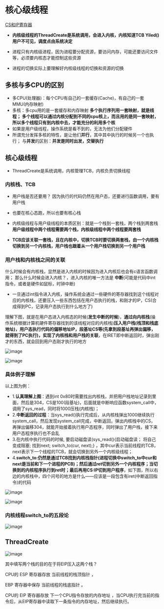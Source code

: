 # 核心级线程  

[CS和IP寄存器](https://zhuge.blog.csdn.net/article/details/115979811?spm=1001.2101.3001.6650.2&utm_medium=distribute.pc_relevant.none-task-blog-2%7Edefault%7ECTRLIST%7ERate-2.pc_relevant_paycolumn_v3&depth_1-utm_source=distribute.pc_relevant.none-task-blog-2%7Edefault%7ECTRLIST%7ERate-2.pc_relevant_paycolumn_v3&utm_relevant_index=5)

* **内核级线程的ThreadCreate是系统调用，会进入内核，内核知道TCB  Yiled()用户不可见，调度点由系统决定**

* 进程只有内核级进程，因为进程要分配资源，要访问内存，可能还要访问文件等，必须要内核态才能控制这些资源
* 进程的切换实际上要理解好内核级线程的切换和资源的切换  

## 多核与多CPU的区别  

* 多CPU(处理器)：每个CPU有自己的一套缓存(Cache)，有自己的一套MMU(内存映射)
* 多核：多cpu用的是一套缓存和内存映射  **多个执行序列用一套映射，就是线程； 多个线程可以通过内核分配到不同的cpu核上，而且用的是同一套映射，所以多个线程只有到内核中去，才能充分的利用多个核** 
* 如果是用户级线程，操作系统是看不到的，无法为他们分配硬件
* 所谓充分发挥多核的特性，是让他们**并行**，其中其中执行的时候另一个也执行； 与**并发**的区别：**并发是同时出发，交替执行**



## 核心级线程  

* ThreadCreate是系统调用，内核管理TCB，内核负责切换线程

### 内核栈、TCB  

* 用户栈是否还要用？ 因为执行的代码仍然在用户态，还要进行函数调用，要有用户栈
* 也要在核心态跑，所以也要有核心栈  
* 内核级线程与用户级线程的本质区别：就是一个栈到一套栈，两个栈到两套栈  **用户级线程中两个线程需要两个栈，内核级线程中两个线程要两套栈**  

* **TCB应该关联一套栈，且在内核中，切换TCB时要切换两套栈，由一个内核栈切换到另一个内核栈，用户栈也跟着从一个用户栈切换到另一个用户栈**

### 用户栈和内核栈之间的关联  

什么时候会有内核栈，显然是进入内核的时候因为进入内核后也会有c语言函数调用； 那么什么时候会进入内核？，进入内核的唯一方法是 **中断**(可能是代码中int指令，或者是硬件如鼠标，时钟中断)  

* 一旦通过int指令进入内核，操作系统会通过一些硬件的寄存器找到这个线程对应的内核栈，还要压入一些东西包括在用户态执行的栈，和刚才的IP，CS(合成得到PC，记录用户态执行到什么地方了)

理解下图，就是在用户态进入内核态的时候(**发生中断的时候**)，**通过向内核栈**(操作系统根据计算机硬件寄存器找到的该线程对应的内核栈)**压入用户栈(栈顶和栈底地址)，用户态执行代码的偏移地址IP，段基址CS等(先拿到段基址再弹出偏移，就得到了PC执行)，实现了内核栈和用户栈的关联**，在IRET即中断返回时，弹出刚才的东西，就会回到用户态刚才执行的地方  

![image](https://user-images.githubusercontent.com/58176267/156908629-d784e69a-3017-483f-a535-75550148aba2.png)

![image](https://user-images.githubusercontent.com/58176267/156908864-c6d6cb13-bbf6-4452-aeba-eb0b8a9e9891.png)  

### 具体例子理解  

以上图为例：

* 1.**认真理解上图**：遇到int 0x80时需要找出内核栈，并把用户栈地址记录到里面，然后是304，CS是100(段基址)，后面就是中断响应函数system_call中，调用了sys_read，同时将1000压栈(内核栈)；
* 2.**中断返回的过程**：当sys_read()执行完成后，从内核栈弹出1000继续执行system_call，然后发现system_call完成，中断返回，弹出内核栈中的CS，再弹出偏移304，就能开始接着执行用户态程序，同时弹出了用户栈，接下来用户态程序执行也不会乱  
* 3.在内核中执行代码的时候, 要启动磁盘读(sys_read(){启动磁盘读； 将自己变成阻塞; 找到next; switch_to(cur, next);} ，其中cur表示当前线程的TCB，next表示下一个线程的TCB，就会切换到另外一个内核级线程； 
* 4.**switch_to:仍然是通过TCB找到内核栈指针(进程切换中switch_to中cur和next是当前和下一个进程的PCB)；然后通过ret切到另外一个内核程序；当切换到的内核程序执行到ret时；最后再用CS:IP切到用户程序**，如下图，所以右边的内核栈中，四个问号的地方是什么——应该是一段包含有iret(中断返回指令)的代码

![image](https://user-images.githubusercontent.com/58176267/156910830-4f93e2f8-0ef8-4b94-be98-9a825d121b24.png)

![image](https://user-images.githubusercontent.com/58176267/156910989-34317900-130d-48b7-866f-d4b3517b253d.png)


### 内核线程switch_to的五段论  

![image](https://user-images.githubusercontent.com/58176267/156911139-dfda141b-a73e-4b78-b106-c1e054b3df1c.png)


## ThreadCreate  

![image](https://user-images.githubusercontent.com/58176267/156911205-4110045b-a378-4cbd-879a-bf47243ef456.png)


其中填写两个栈的目的在于将EIP压入这两个栈？ 

CPU的 ESP 寄存器存放 当前线程的栈顶指针 ，

EBP 寄存器中保存 当前线程的栈底指针 。

CPU的 EIP 寄存器存放 下一个CPU指令存放的内存地址 ，当CPU执行完当前的指令后，从EIP寄存器中读取下一条指令的内存地址，然后继续执行。


